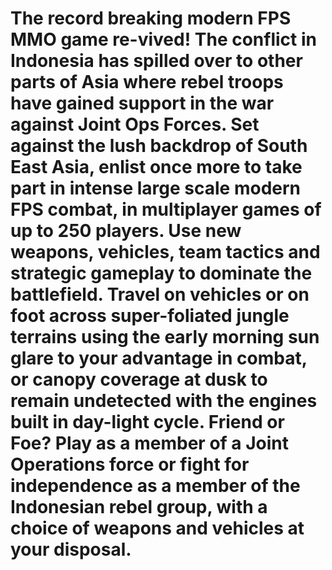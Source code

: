 # The record breaking modern FPS MMO game re-vived! The conflict in Indonesia has spilled over to other parts of Asia where rebel troops have gained support in the war against Joint Ops Forces. Set against the lush backdrop of South East Asia, enlist once more to take part in intense large scale modern FPS combat, in multiplayer games of up to 250 players. Use new weapons, vehicles, team tactics and strategic gameplay to dominate the battlefield. Travel on vehicles or on foot across super-foliated jungle terrains using the early morning sun glare to your advantage in combat, or canopy coverage at dusk to remain undetected with the engines built in day-light cycle. Friend or Foe? Play as a member of a Joint Operations force or fight for independence as a member of the Indonesian rebel group, with a choice of weapons and vehicles at your disposal.

